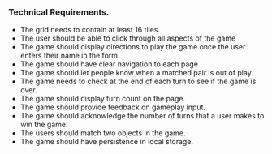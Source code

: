 

### Technical Requirements.

* The grid needs to contain at least 16 tiles.
* The user should be able to click through all aspects of the game
* The game should display directions to play the game once the user enters their name in the form.
* The game should have clear navigation to each page  
* The game should let people know when a matched pair is out of play.
* The game needs to check at the end of each turn to see if the game is over.
* The game should display turn count on the page.
* The game should provide feedback on gameplay input.
* The game should acknowledge the number of turns that a user makes to win the game.
* The users should match two objects in the game.
* The game should have persistence in local storage.
